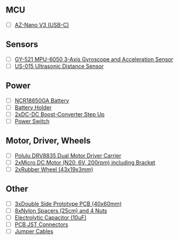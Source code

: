 
## MCU
- [ ] [AZ-Nano V3 (USB-C)](https://www.az-delivery.de/en/products/az-nano-v3-board-mit-usb-c-anschluss-mit-atmega328-ch340-fertig-verlotete-verbesserte-version)
## Sensors
- [ ] [GY-521 MPU-6050 3-Axis Gyroscope and Acceleration Sensor](https://www.az-delivery.de/en/products/gy-521-6-achsen-gyroskop-und-beschleunigungssensor)
- [ ] [US-015 Ultrasonic Distance Sensor](https://www.aliexpress.com/item/1005008410046449.html?spm=a2g0o.order_list.order_list_main.63.56715c5fpSh6is&gatewayAdapt=glo2deu)
## Power
- [ ] [NCR18650GA Battery](https://www.aliexpress.com/item/1005008693626228.html?spm=a2g0o.order_list.order_list_main.58.56715c5fpSh6is)
- [ ] [Battery Holder](https://www.aliexpress.com/item/1005005565467844.html?spm=a2g0o.order_list.order_list_main.83.56715c5fpSh6is)
- [ ] [2xDC-DC Boost-Converter Step Up](https://de.aliexpress.com/item/32657498007.html?spm=2114.13010608.0.0.WN7pk3&gatewayAdapt=glo2deu)
- [ ] [Power Switch](https://de.aliexpress.com/item/1005008217113871.html?spm=a2g0o.order_list.order_list_main.27.56715c5fpSh6is&gatewayAdapt=glo2deu)
## Motor, Driver, Wheels
- [ ] [Polulu DRV8835 Dual Motor Driver Carrier](https://www.pololu.com/product/2135)
- [ ] [2xMicro DC Motor (N20, 6V, 200rpm) including Bracket](https://de.aliexpress.com/item/1005008344939451.html?spm=a2g0o.order_list.order_list_main.73.56715c5fpSh6is&gatewayAdapt=glo2deu)
- [ ] [2xRubber Wheel (43x19x3mm)](https://de.aliexpress.com/item/32640734784.html?spm=a2g0o.order_list.order_list_main.88.75655c5fNk9tqy&gatewayAdapt=glo2deu)
## Other
- [ ] [3xDouble Side Prototype PCB (40x60mm)](https://de.aliexpress.com/item/765383366.html?spm=a2g0o.order_list.order_list_main.68.56715c5fpSh6is&gatewayAdapt=glo2deu)
- [ ] [8xNylon Spacers (25cm) and 4 Nuts](https://de.aliexpress.com/item/1005006332511362.html?spm=a2g0o.order_list.order_list_main.78.56715c5fpSh6is&gatewayAdapt=glo2deu)
- [ ] [Electrolytic Capacitor (10uF)](https://de.aliexpress.com/item/32895970824.html?spm=a2g0o.order_list.order_list_main.53.56715c5fpSh6is&gatewayAdapt=glo2deu)
- [ ] [PCB JST Connectors](https://de.aliexpress.com/item/4000873858801.html?spm=a2g0o.order_list.order_list_main.11.56715c5fpSh6is&gatewayAdapt=glo2deu)
- [ ] [Jumper Cables](https://de.aliexpress.com/item/1005007298861842.html?spm=a2g0o.order_list.order_list_main.32.56715c5fpSh6is&gatewayAdapt=glo2deu)